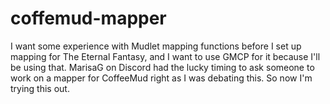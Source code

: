 # coffemud-mapper
I want some experience with Mudlet mapping functions before I set up mapping for The Eternal Fantasy, and I want to use GMCP for it because I'll be using that.  MarisaG on Discord had the lucky timing to ask someone to work on a mapper for CoffeeMud right as I was debating this.  So now I'm trying this out.
